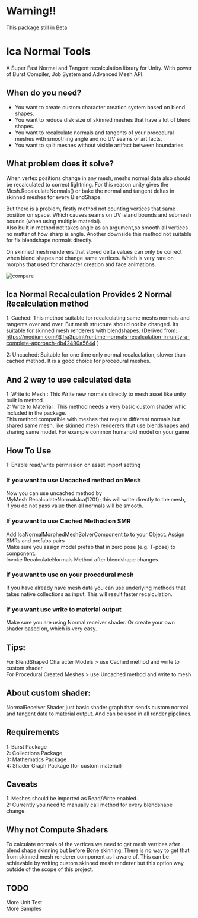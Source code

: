 
# Warning!!
This package still in Beta

# Ica Normal Tools
A Super Fast Normal and Tangent recalculation library for Unity. 
With power of Burst Compiler, Job System and Advanced Mesh API.

## When do you need?

 - You want to create custom character creation system  based on blend shapes.
 - You want to reduce disk size of skinned meshes that have a lot of blend shapes.
 - You want to recalculate normals and tangents of your procedural meshes with smoothing angle and no UV seams or artifacts.
 -  You want to split meshes without visible artifact between boundaries.

## What problem does it solve?
When vertex positions change in any mesh, meshs normal data also should be recalculated to correct lightning. For this reason unity gives the Mesh.RecalculateNormals() or bake the normal and tangent deltas in skinned meshes for every BlendShape. <br />

But there is a problem, firstly method not counting vertices that same position on space. Which causes seams on UV island bounds and submesh bounds (when using multiple material).<br />
Also built in method not takes angle as an argument,so smooth all vertices no matter of how sharp is angle. Another downside this method not suitable for fix blendshape normals directly.<br />

On skinned mesh renderers that stored delta values can only be correct when blend shapes not change same vertices. Which is very rare on morphs that used for character creation and face animations.
	

![compare](https://github.com/burak-efe/Ica-Normal-Recalculation/assets/82805019/9fee8357-13d9-40f2-8e76-44c5d894b08a)

## Ica Normal Recalculation Provides 2 Normal Recalculation method
1: Cached: This method suitable for recalculating same meshs normals and tangents over and over. But mesh structure should not be changed. Its suitable for skinned mesh renderers with blendshapes.
	(Derived from:
	 https://medium.com/@fra3point/runtime-normals-recalculation-in-unity-a-complete-approach-db42490a5644 )<br />
	 
2: Uncached: Suitable for one time only normal recalculation, slower than cached method. It is a good choice for procedural meshes.<br />

## And 2 way to use calculated data
1: Write to Mesh : This Write new normals directly to mesh asset like unity built in method.<br />
2: Write to Material : This method needs a very basic custom shader whic included in the package. <br />
   This method compatible with meshes that require different normals but shared same mesh, like skinned mesh renderers that use blendshapes and sharing same model. For example common humanoid model on your game<br />
   

## How To Use
1: Enable read/write permission on asset import setting <br />

### If you want to use Uncached method on Mesh
 Now you can use uncached method by MyMesh.RecalculateNormalsIca(120f); this will write directly to the mesh, <br />
  if you do not pass value then all normals will be smooth.<br />

### If you want to use Cached Method on SMR
Add IcaNormalMorphedMeshSolverComponent to to your  Object. Assign SMRs and prefabs pairs <br />
Make sure you assign model prefab that in zero pose (e.g. T-pose) to component. <br />
Invoke RecalculateNormals Method after blendshape changes. <br />

### If you want to use on your procedural mesh
If you have already have mesh data you can use underlying methods that takes native collections as input. This will result faster recalculation. <br />


### if you want use write to material output
Make sure you are using Normal receiver shader. Or create your own shader based on, which is very easy.



## Tips:
For BlendShaped Character Models > use Cached method and write to custom shader<br />
For Procedural Created Meshes > use Uncached method and write to mesh<br />

## About custom shader:<br />
NormalReceiver Shader just basic shader graph that sends custom normal and tangent data to material output. And can be used in all render pipelines.<br />

## Requirements
1: Burst Package <br />
2: Collections Package <br />
3: Mathematics Package <br />
4: Shader Graph Package (for custom material) <br />

## Caveats
1: Meshes should be imported as Read/Write enabled. <br />
2: Currently you need to manually call method for every blendshape change.

## Why not Compute Shaders
To calculate normals of the vertices we need to get mesh vertices after blend shape skinning but before Bone skinning. There is no way to get that from skinned mesh renderer component as I aware of. This can be achievable by writing custom skinned mesh renderer but this option way outside of the scope of this project.

## TODO
More Unit Test <br />
More Samples

